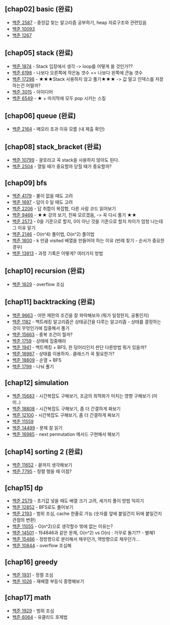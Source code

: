 ## [chap02] basic (완료)

* [백준 2587](https://www.acmicpc.net/problem/2587) - 중앙값 찾는 알고리즘 공부하기, heap 자료구조와 관련있음
* [백준 10093](https://www.acmicpc.net/problem/10093)
* [백준 1267](https://www.acmicpc.net/problem/1267)

## [chap05] stack (완료)

* [백준 1874](https://www.acmicpc.net/problem/1874) - Stack 입장에서 생각 -> loop를 어떻게 쓸 것인가??
* [백준 6198](https://www.acmicpc.net/problem/6198) - 나보다 오른쪽에 작은놈 갯수 == 나보다 왼쪽에 큰놈 갯수
* [백준 17298](https://www.acmicpc.net/problem/17298) - ★★★Stack 사용하지 않고 풀기★★★ -> 값 말고 인덱스를 저장하는건 어떨까?
* [백준 3015](https://www.acmicpc.net/problem/3015) - 아이디어
* [백준 6549](https://www.acmicpc.net/problem/6549) - ★ + 마지막에 모두 pop 시키는 스킬

## [chap06] queue (완료)

* [백준 2164](https://www.acmicpc.net/problem/2164) - 메모리 초과 이유 모름 (내 제출 확인)

## [chap08] stack_bracket (완료)

* [백준 10799](https://www.acmicpc.net/problem/10799) - 괄호라고 꼭 stack을 사용하지 않아도 된다.
* [백준 2504](https://www.acmicpc.net/problem/2504) - 열릴 때가 중요할까 닫힐 때가 중요할까?

## [chap09] bfs

* [백준 4179](https://www.acmicpc.net/problem/4179) - 불이 없을 때도 고려
* [백준 1697](https://www.acmicpc.net/problem/1697) - 답이 0 일 때도 고려
* [백준 2206](https://www.acmicpc.net/problem/2206) - 답 취합이 복잡함, 다른 사람 코드 읽어보기
* [백준 9466](https://www.acmicpc.net/problem/9466) - ★★ 강의 보기, 진짜 모르겠음, -> 꼭 다시 풀기 ★★
* [백준 2573](https://www.acmicpc.net/problem/2573) - 0을 기준으로 할지, 0이 아닌 것을 기준으로 할지 차이가 엄청 나는데 그 이유 알기
* [백준 2146](https://www.acmicpc.net/problem/2146) - O(n^4) 풀이법, O(n^2) 풀이법
* [백준 1600](https://www.acmicpc.net/problem/1600) - k 만큼 visited 배열을 만들어야 하는 이유 (반례 찾기 - 순서가 중요한 경우)
* [백준 13913](https://www.acmicpc.net/problem/13913) - 과정 기록은 어떻게? 여러가지 방법

## [chap10] recursion (완료)

* [백준 1629](https://www.acmicpc.net/problem/1629) - overflow 조심

## [chap11] backtracking (완료)

* [백준 9663](https://www.acmicpc.net/problem/9663) - 어떤 제한의 조건을 잘 파악해보자 (뭐가 일정한지, 공통인지)
* [백준 1182](https://www.acmicpc.net/problem/1182) - 백트래킹 알고리즘은 상태공간을 다루는 알고리즘 - 상태를 결정하는 것이 무엇인가에
  집중해서 풀기
* [백준 15663](https://www.acmicpc.net/problem/15663) - 중복 조건이 뭘까?
* [백준 1759](https://www.acmicpc.net/problem/1759) - 상태에 집중해라
* [백준 1941](https://www.acmicpc.net/problem/1941) - 백트랙킹 + BFS, 한 덩어리인지 판단 다른방법 뭐가 있을까?
* [백준 16987](https://www.acmicpc.net/problem/16987) - 상태를 이용하자.. 클래스가 꼭 필요한가?
* [백준 18809](https://www.acmicpc.net/problem/18809) - 순열 + BFS
* [백준 1799](https://www.acmicpc.net/problem/1799) - 나눠 풀기

## [chap12] simulation

* [백준 15683](https://www.acmicpc.net/problem/15683) - 시간복잡도 구해보기, 조금의 최적화가 미치는 영향 구해보기 (미미..)
* [백준 18808](https://www.acmicpc.net/problem/18808) - 시간복잡도 구해보기, 좀 더 간결하게 짜보기
* [백준 12100](https://www.acmicpc.net/problem/12100) - 시간복잡도 구해보기, 좀 더 간결하게 짜보기
* [백준 11559](https://www.acmicpc.net/problem/11559)
* [백준 14499](https://www.acmicpc.net/problem/14499) - 문제 잘 읽기
* [백준 16985](https://www.acmicpc.net/problem/16985) - next permutation 메서드 구현해서 해보기

## [chap14] sorting 2 (완료)

* [백준 11652](https://www.acmicpc.net/problem/11652) - 끝까지 생각해보기
* [백준 7795](https://www.acmicpc.net/problem/7795) - 정렬 했을 때 이점?

## [chap15] dp

* [백준 2579](https://www.acmicpc.net/problem/2579) - 초기값 넣을 때도 배열 크기 고려, 세가지 풀이 방법 익히기
* [백준 12852](https://www.acmicpc.net/problem/12852) - BFS로도 풀어보기
* [백준 2193](https://www.acmicpc.net/problem/2193) - 범위 조심, cache 한줄로 가능 (숫자를 앞에 붙일건지 뒤에 붙일건지 관점의 변환)
* [백준 11055](https://www.acmicpc.net/problem/11055) - O(n^2)으로 생각할수 밖에 없는 이유는?
* [백준 14501](https://www.acmicpc.net/problem/14501) - 154846과 같은 문제, O(n^2) vs O(n) : 거꾸로 돌기?? - 별해1
* [백준 15486](https://www.acmicpc.net/problem/15486) - 정방향으로 분리해서 채우던가, 역방향으로 채우던가...
* [백준 10844](https://www.acmicpc.net/problem/10844) - overflow 조심해

## [chap16] greedy

* [백준 1931](https://www.acmicpc.net/problem/1931) - 정렬 조심
* [백준 1026](https://www.acmicpc.net/problem/1026) - 재배열 부등식 증명해보기

## [chap17] math

* [백준 1929](https://www.acmicpc.net/problem/1929) - 범위 조심
* [백준 6064](https://www.acmicpc.net/problem/6064) - 유클리드 호제법
